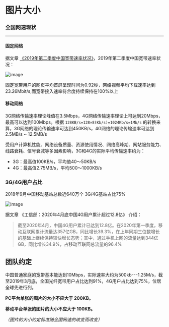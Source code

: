 # 图片大小

### 全国网速现状
--- 
#### 固定网络

据文章 [《2019年第二季度中国宽带速率状况》](http://www.199it.com/archives/930472.html)，2019年第二季度中国宽带速率状况：

![image](http://www.199it.com/wp-content/uploads/2019/08/1567064334-3649-N5eCv2PHlLGD4xj2DACiceicr4aQ.jpg)


固定宽带用户的网页平均首屏呈现时间为0.92秒，网络视频平均下载速率达到23.26Mbit/s,而宽带接入速率符合度持续保持在100%以上

#### 移动网络


3G网络传输速率理论峰值在3.5Mbps，4G网络传输速率理论上可达到20Mbps，最高可以达到100Mbps。根据 `128KB/s=128×8(Kb/s)=1024Kb/s=1Mb/s` 的转换来算，3G网络的理论传输速率可达到450KB/s，4G网络的理论传输速率可达到 2.5MB/s ~ 12.5MB/s

受用户计算机性能、网络设备质量、资源使用情况、网络高峰期、网站服务能力、线路衰耗、信号衰减等多因素影响，3G和4G的实际平均传输速率约为：

* 3G：最高值100KB/s，平均值40～50KB/s
* 4G：最高值2.75MB/s，平均500～1000KB/s



### 3G/4G用户占比


2018年9月中国移动基站总数近640万个 3G/4G基站占比75%

![image](http://labs.qiang.it/h5/guide/Img421935146.jpg)

据文章 《工信部：2020年4月底中国4G用户累计超过12.8亿》 介绍：

> 截至2020年4月，中国4G用户累计已达到12.8亿。在2020年第一季度，移动互联网累计流量达357亿GB，同比增长39.3%，在上年同期三位数增长的基础上继续保持较快增长态势；其中，通过手机上网的流量达到344亿GB，同比增长34.9%，占移动互联网总流量的96.4%


## 团队约定

中国普通家庭的宽带基本能达到10Mbps，实际速率大约为500kb---1.25M/s，截至2019年3月底，全国光纤宽带用户占比达到91%，4G用户占比达到75%，位居全球先进行列。

**PC平台单张的图片的大小不应大于 200KB。**

**移动平台单张的图片的大小不应大于 100KB。**

*（图片的大小约定标准随全国网速的改变而改变）*